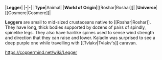 |**Legger**|
|-|-|
|**Type**|Animal|
|**World of Origin**|[[Roshar\|Roshar]]|
|**Universe**|[[Cosmere\|Cosmere]]|

**Leggers** are small to mid-sized crustaceans native to [[Roshar\|Roshar]]. They have long, thick bodies supported by dozens of pairs of spindly, spinelike legs. They also have hairlike spines used to sense wind strength and direction that they can raise and lower. Kaladin was surprised to see a deep purple one while travelling with [[Tvlakv\|Tvlakv's]] caravan.



https://coppermind.net/wiki/Legger